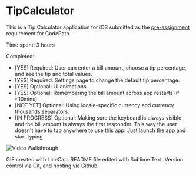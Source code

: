 # TipCalculator

This is a Tip Calculator application for iOS submitted as the [pre-assignment](https://gist.github.com/timothy1ee/7747214) requirement for CodePath.

Time spent: 3 hours

Completed:

* [YES] Required: User can enter a bill amount, choose a tip percentage, and see the tip and total values.
* [YES] Required: Settings page to change the default tip percentage.
* [YES] Optional: UI animations
* [YES] Optional: Remembering the bill amount across app restarts (if <10mins)
* [NOT YET] Optional: Using locale-specific currency and currency thousands separators.
* [IN PROGRESS] Optional: Making sure the keyboard is always visible and the bill amount is always the first responder. This way the user doesn't have to tap anywhere to use this app. Just launch the app and start typing.

![Video Walkthrough](just_the_tipper.gif)

GIF created with LiceCap. README file edited with Sublime Text. Version control via Git, and hosting via Github.